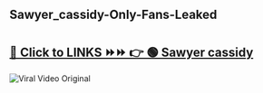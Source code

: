 
 ## Sawyer_cassidy-Only-Fans-Leaked

# <h2><a href="https://clipsfans.com/Sawyer_cassidy&ref=git">🔗 Click to LINKS ⏩⏩ 👉 🟢 Sawyer cassidy </a></h2>

<a href="https://clipsfans.com/Sawyer_cassidy&ref=git" rel="nofollow" data-target="animated-image.originalLink"><img src="https://i.ibb.co.com/xMMVF88/686577567.gif" alt="Viral Video Original" style="max-width: 100%; display: inline-block;" data-target="animated-image.originalImage"></a>
